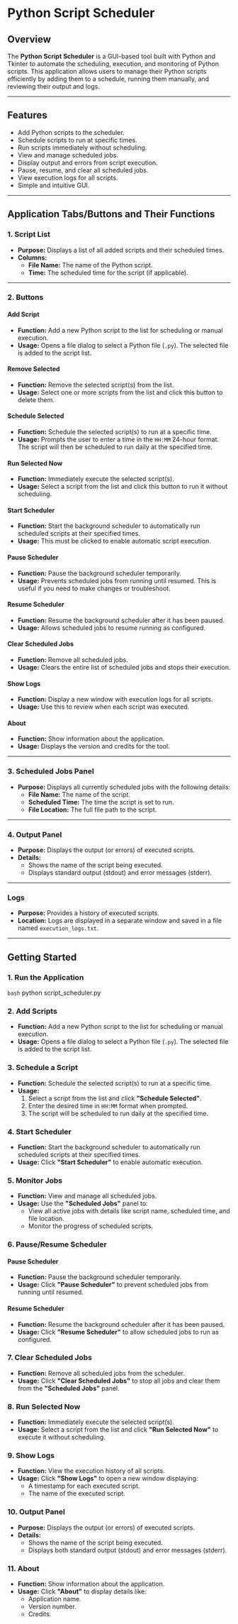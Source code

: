 # Python Script Scheduler

## Overview

The **Python Script Scheduler** is a GUI-based tool built with Python and Tkinter to automate the scheduling, execution, and monitoring of Python scripts. This application allows users to manage their Python scripts efficiently by adding them to a schedule, running them manually, and reviewing their output and logs.

---

## Features

- Add Python scripts to the scheduler.
- Schedule scripts to run at specific times.
- Run scripts immediately without scheduling.
- View and manage scheduled jobs.
- Display output and errors from script execution.
- Pause, resume, and clear all scheduled jobs.
- View execution logs for all scripts.
- Simple and intuitive GUI.

---

## Application Tabs/Buttons and Their Functions

### **1. Script List**
- **Purpose:** Displays a list of all added scripts and their scheduled times.
- **Columns:**
  - **File Name:** The name of the Python script.
  - **Time:** The scheduled time for the script (if applicable).

---

### **2. Buttons**

#### **Add Script**
- **Function:** Add a new Python script to the list for scheduling or manual execution.
- **Usage:** Opens a file dialog to select a Python file (`.py`). The selected file is added to the script list.

#### **Remove Selected**
- **Function:** Remove the selected script(s) from the list.
- **Usage:** Select one or more scripts from the list and click this button to delete them.

#### **Schedule Selected**
- **Function:** Schedule the selected script(s) to run at a specific time.
- **Usage:** Prompts the user to enter a time in the `HH:MM` 24-hour format. The script will then be scheduled to run daily at the specified time.

#### **Run Selected Now**
- **Function:** Immediately execute the selected script(s).
- **Usage:** Select a script from the list and click this button to run it without scheduling.

#### **Start Scheduler**
- **Function:** Start the background scheduler to automatically run scheduled scripts at their specified times.
- **Usage:** This must be clicked to enable automatic script execution.

#### **Pause Scheduler**
- **Function:** Pause the background scheduler temporarily.
- **Usage:** Prevents scheduled jobs from running until resumed. This is useful if you need to make changes or troubleshoot.

#### **Resume Scheduler**
- **Function:** Resume the background scheduler after it has been paused.
- **Usage:** Allows scheduled jobs to resume running as configured.

#### **Clear Scheduled Jobs**
- **Function:** Remove all scheduled jobs.
- **Usage:** Clears the entire list of scheduled jobs and stops their execution.

#### **Show Logs**
- **Function:** Display a new window with execution logs for all scripts.
- **Usage:** Use this to review when each script was executed.

#### **About**
- **Function:** Show information about the application.
- **Usage:** Displays the version and credits for the tool.

---

### **3. Scheduled Jobs Panel**
- **Purpose:** Displays all currently scheduled jobs with the following details:
  - **File Name:** The name of the script.
  - **Scheduled Time:** The time the script is set to run.
  - **File Location:** The full file path to the script.

---

### **4. Output Panel**
- **Purpose:** Displays the output (or errors) of executed scripts.
- **Details:**
  - Shows the name of the script being executed.
  - Displays standard output (stdout) and error messages (stderr).

---

### **Logs**
- **Purpose:** Provides a history of executed scripts.
- **Location:** Logs are displayed in a separate window and saved in a file named `execution_logs.txt`.

---

## Getting Started

### **1. Run the Application**
```bash```
python script_scheduler.py

### **2. Add Scripts**
- **Function:** Add a new Python script to the list for scheduling or manual execution.
- **Usage:** Opens a file dialog to select a Python file (`.py`). The selected file is added to the script list.

### **3. Schedule a Script**
- **Function:** Schedule the selected script(s) to run at a specific time.
- **Usage:**
  1. Select a script from the list and click **"Schedule Selected"**.
  2. Enter the desired time in `HH:MM` format when prompted.
  3. The script will be scheduled to run daily at the specified time.

### **4. Start Scheduler**
- **Function:** Start the background scheduler to automatically run scheduled scripts at their specified times.
- **Usage:** Click **"Start Scheduler"** to enable automatic execution.

### **5. Monitor Jobs**
- **Function:** View and manage all scheduled jobs.
- **Usage:** Use the **"Scheduled Jobs"** panel to:
  - View all active jobs with details like script name, scheduled time, and file location.
  - Monitor the progress of scheduled scripts.

### **6. Pause/Resume Scheduler**
#### **Pause Scheduler**
- **Function:** Pause the background scheduler temporarily.
- **Usage:** Click **"Pause Scheduler"** to prevent scheduled jobs from running until resumed.

#### **Resume Scheduler**
- **Function:** Resume the background scheduler after it has been paused.
- **Usage:** Click **"Resume Scheduler"** to allow scheduled jobs to run as configured.

### **7. Clear Scheduled Jobs**
- **Function:** Remove all scheduled jobs from the scheduler.
- **Usage:** Click **"Clear Scheduled Jobs"** to stop all jobs and clear them from the **"Scheduled Jobs"** panel.

### **8. Run Selected Now**
- **Function:** Immediately execute the selected script(s).
- **Usage:** Select a script from the list and click **"Run Selected Now"** to execute it without scheduling.

### **9. Show Logs**
- **Function:** View the execution history of all scripts.
- **Usage:** Click **"Show Logs"** to open a new window displaying:
  - A timestamp for each executed script.
  - The name of the executed script.

### **10. Output Panel**
- **Purpose:** Displays the output (or errors) of executed scripts.
- **Details:**
  - Shows the name of the script being executed.
  - Displays both standard output (stdout) and error messages (stderr).

### **11. About**
- **Function:** Show information about the application.
- **Usage:** Click **"About"** to display details like:
  - Application name.
  - Version number.
  - Credits.
